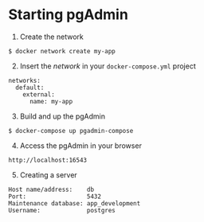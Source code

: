 # Starting pgAdmin

1. Create the network
```
$ docker network create my-app
```

2. Insert the _network_ in your `docker-compose.yml` project
```
networks:
  default:
    external:
      name: my-app
```

3. Build and up the pgAdmin

```
$ docker-compose up pgadmin-compose
```

4. Access the pgAdmin in your browser

```
http://localhost:16543
```

5. Creating a server

```
Host name/address:    db
Port:                 5432
Maintenance database: app_development
Username:             postgres
```
